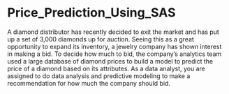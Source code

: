 # Price_Prediction_Using_SAS
A diamond distributor has recently decided to exit the market and has put up a set of 3,000 diamonds up for auction. Seeing this as a great opportunity to expand its inventory, a jewelry company has shown interest in making a bid. To decide how much to bid, the company’s analytics team used a large database of diamond prices to build a model to predict the price of a diamond based on its attributes. As a data analyst, you are assigned to do data analysis and predictive modeling to make a recommendation for how much the company should bid.

